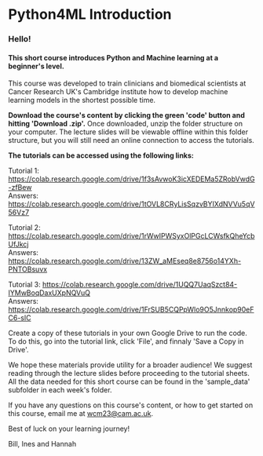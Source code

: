 # Python4ML Introduction
### Hello!

#### This short course introduces Python and Machine learning at a beginner's level.

This course was developed to train clinicians and biomedical scientists at Cancer Research UK's Cambridge institute how to develop machine learning models in the shortest possible time.

**Download the course's content by clicking the green 'code' button and hitting 'Download .zip'.** Once downloaded, unzip the folder structure on your computer. The lecture slides will be viewable offline within this folder structure, but you will still need an online connection to access the tutorials.

**The tutorials can be accessed using the following links:**

Tutorial 1: https://colab.research.google.com/drive/1f3sAvwoK3icXEDEMa5ZRobVwdG-zfBew  
Answers: https://colab.research.google.com/drive/1tOVL8CRyLisSqzvBYIXdNVVu5qV56Vz7  

Tutorial 2: https://colab.research.google.com/drive/1rWwIPWSyxOlPGcLCWsfkQheYcbUfJkcj  
Answers: https://colab.research.google.com/drive/13ZW_aMEseq8e8756o14YXh-PNTOBsuvx  

Tutorial 3: https://colab.research.google.com/drive/1UQQ7UaqSzct84-IYMwBoqDaxUXpNQVuQ  
Answers: https://colab.research.google.com/drive/1FrSUB5CQPpWlo9O5Jnnkop90eFC6-slC  

Create a copy of these tutorials in your own Google Drive to run the code. To do this, go into the tutorial link, click 'File', and finnaly 'Save a Copy in Drive'.

We hope these materials provide utility for a broader audience! We suggest reading through the lecture slides before proceeding to the tutorial sheets. All the data needed for this short course can be found in the 'sample_data' subfolder in each week's folder.

If you have any questions on this course's content, or how to get started on this course, email me at wcm23@cam.ac.uk.

Best of luck on your learning journey!

Bill, Ines and Hannah
